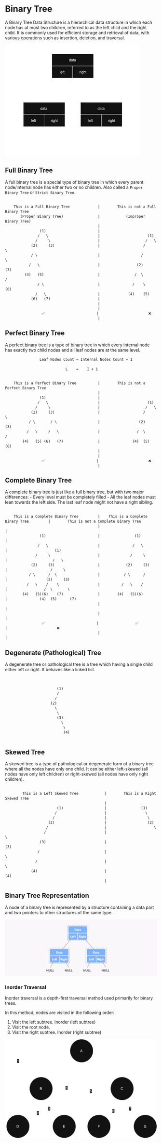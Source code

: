 # Binary Tree

A Binary Tree Data Structure is a hierarchical data structure in which each node has at most two children, referred to as the left child and the right child. It is commonly used for efficient storage and retrieval of data, with various operations such as insertion, deletion, and traversal.

![Binary Tree](../../../../res/img/BinaryTree.png)


## Full Binary Tree

A full binary tree is a special type of binary tree in which every parent node/internal node has either two or no children. Also called a `Proper Binary Tree` or `Strict Binary Tree`.

```plaintext

    This is a Full Binary Tree             |        This is not a Full Binary Tree          
       (Proper Binary Tree)                |            (Improper Binary Tree)
                                           |
                (1)                        |                    
               /   \                       |                      (1)                      
              /     \                      |                     /   \
            (2)     (3)                    |                    /     \  
            / \                            |                   /       \
           /   \                           |                 (2)       (3)                  
         (4)   (5)                         |                /  \       /
               / \                         |               /    \    (6)
              /   \                        |             (4)    (5)
            (6)   (7)                      |  
                                           |
                                           |
                 ✅                        |                       ❌  
                                           |

```


## Perfect Binary Tree

A perfect binary tree is a type of binary tree in which every internal node has exactly two child nodes and all leaf nodes are at the same level.


                    Leaf Nodes Count = Internal Nodes Count + 1

                                L    =    I + 1


```plaintext

    This is a Perfect Binary Tree          |        This is not a Perfect Binary Tree          
                                           |
                (1)                        |                    
               /   \                       |                      (1)                      
              /     \                      |                     /   \
            (2)     (3)                    |                    /     \  
           / \       / \                   |                  (2)     (3)                  
          /   \     /   \                  |                 /  \     /
        (4)   (5) (6)   (7)                |               (4)  (5) (6)
                                           |
                                           |
                 ✅                        |                       ❌  
                                           |

```


## Complete Binary Tree

A complete binary tree is just like a full binary tree, but with two major differences:
    - Every level must be completely filled
    - All the leaf nodes must lean towards the left side. The last leaf node might not have a right sibling.


```plaintext

    This is a Complete Binary Tree         |    This is a Complete Binary Tree         |        This is not a Complete Binary Tree          
                                           |                                           |
                (1)                        |                (1)                        |                    
               /   \                       |               /   \                       |                      (1)                      
              /     \                      |              /     \                      |                     /   \
            (2)     (3)                    |            (2)     (3)                    |                    /     \  
           / \      /  \                   |           / \      /                      |                  (2)     (3)                  
          /   \    /    \                  |          /   \    /                       |                 /  \       \
        (4)   (5)(6)    (7)                |        (4)   (5)(6)                       |               (4)  (5)      (7)
                                           |                                           |
                                           |                                           |
                 ✅                        |                 ✅                        |                       ❌  
                                           |                                           |

```

## Degenerate (Pathological) Tree

A degenerate tree or pathological tree is a tree which having a single child either left or right. It behaves like a linked list.

```plaintext


                        (1)                        
                        /          
                       /          
                     (2)          
                       \          
                        \         
                        (3)       
                          \
                           \
                           (4)


```

## Skewed Tree

A skewed tree is a type of pathological or degenerate form of a binary tree where all the nodes have only one child. It can be either left-skewed (all nodes have only left children) or right-skewed (all nodes have only right children).

```plaintext

        This is a Left Skewed Tree            |        This is a Right Skewed Tree          
                                              |
                        (1)                   |                (1)                      
                       /                      |                  \
                      /                       |                   \
                    (2)                       |                   (2)
                   /                          |                      \
                  /                           |                       \      
                (3)                           |                       (3)
               /                              |                         \
              /                               |                          \
            (4)                               |                          (4)
                                              |

```


## Binary Tree Representation

A node of a binary tree is represented by a structure containing a data part and two pointers to other structures of the same type.

![Binary Tree Representation](../../../../res/img/BinaryTreeRepresent.png)



### Inorder Traversal

Inorder traversal is a depth-first traversal method used primarily for binary trees.

In this method, nodes are visited in the following order:
  
  1. Visit the left subtree. Inorder (left subtree)
  2. Visit the root node.
  3. Visit the right subtree. Inorder (right subtree)


![Inorder Traversal](../../../../res/img/InorderTraversal.png)